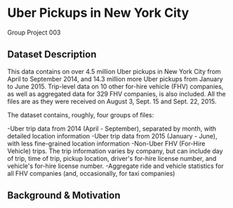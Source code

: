 # Uber Pickups in New York City
Group Project 003

## Dataset Description
This data contains on over 4.5 million Uber pickups in New York City from April to September 2014, and 14.3 million more Uber pickups from January to June 2015. Trip-level data on 10 other for-hire vehicle (FHV) companies, as well as aggregated data for 329 FHV companies, is also included. All the files are as they were received on August 3, Sept. 15 and Sept. 22, 2015.

The dataset contains, roughly, four groups of files:

-Uber trip data from 2014 (April - September), separated by month, with detailed location information
-Uber trip data from 2015 (January - June), with less fine-grained location information
-Non-Uber FHV (For-Hire Vehicle) trips. The trip information varies by company, but can include day of trip, time of trip, pickup location, driver's for-hire license number,        and vehicle's for-hire license number.
-Aggregate ride and vehicle statistics for all FHV companies (and, occasionally, for taxi companies)

## Background & Motivation

